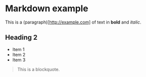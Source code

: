 # Markdown example

This is a (paragraph)[http://example.com] of text in **bold** and *italic*.

## Heading 2

- Item 1
- Item 2
- Item 3

> This is a blockquote.

